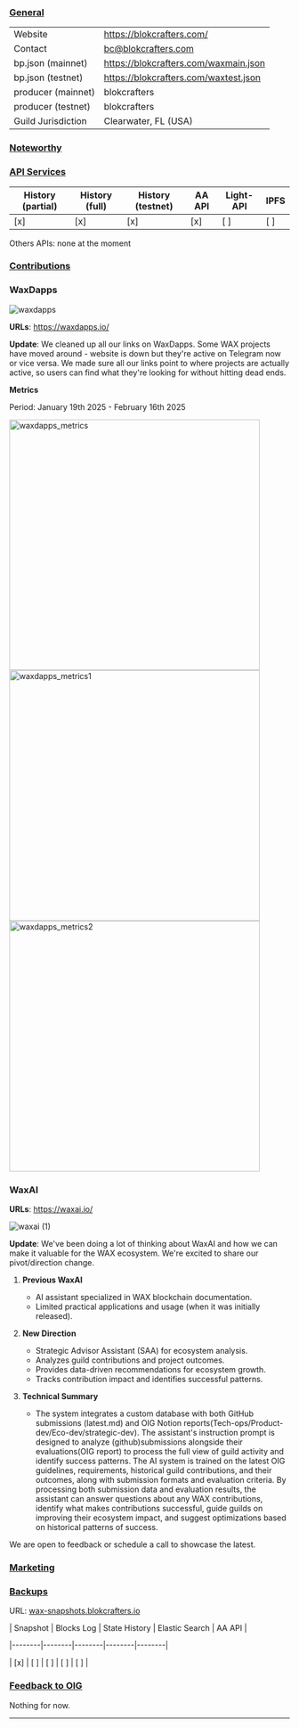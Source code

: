 ### <ins>General</ins>

|  |  |
| --- | --- |
| Website | https://blokcrafters.com/ |
| Contact | bc@blokcrafters.com |
| bp.json (mainnet) | https://blokcrafters.com/waxmain.json |
| bp.json (testnet) | https://blokcrafters.com/waxtest.json |
| producer (mainnet) | blokcrafters |
| producer (testnet) | blokcrafters |
| Guild Jurisdiction | Clearwater, FL (USA) |

### <ins>Noteworthy</ins>



### <ins>API Services</ins>

| History (partial) | History (full) | History (testnet) | AA API | Light-API  | IPFS |
|--------|--------|--------|--------|--------|--------|
| [x] | [x] | [x] | [x] | [ ] | [ ] |

Others APIs: none at the moment

### <ins>Contributions</ins>


### WaxDapps

![waxdapps](https://github.com/user-attachments/assets/64450ac8-e765-424e-a37a-8b45c9b1c21a)


**URLs**: https://waxdapps.io/

**Update**: We cleaned up all our links on WaxDapps. Some WAX projects have moved around - website is down but they're active on Telegram now or vice versa. We made sure all our links point to where projects are actually active, so users can find what they're looking for without hitting dead ends.

**Metrics**

Period: January 19th 2025 - February 16th 2025


<img width="450" alt="waxdapps_metrics" src="https://github.com/user-attachments/assets/2b080502-4f08-4c58-8c5a-aa865cb522c0" />

<img width="450" alt="waxdapps_metrics1" src="https://github.com/user-attachments/assets/92f54e8d-0065-46ea-8080-eeb1ea81bb56" />

<img width="450" alt="waxdapps_metrics2" src="https://github.com/user-attachments/assets/ae643479-6b6e-4f0a-8bf2-73bc679ac669" />



  
### WaxAI
**URLs**: https://waxai.io/

![waxai (1)](https://github.com/user-attachments/assets/7f719897-2bde-4acd-90fa-05fdbbe5ed60)


**Update**: We've been doing a lot of thinking about WaxAI and how we can make it valuable for the WAX ecosystem. We're excited to share our pivot/direction change.

1. **Previous WaxAI**
   - AI assistant specialized in WAX blockchain documentation.
   - Limited practical applications and usage (when it was initially released).

2. **New Direction**
   - Strategic Advisor Assistant (SAA) for ecosystem analysis.
   - Analyzes guild contributions and project outcomes.
   - Provides data-driven recommendations for ecosystem growth.
   - Tracks contribution impact and identifies successful patterns.

3. **Technical Summary**
   - The system integrates a custom database with both GitHub submissions (latest.md) and OIG Notion reports(Tech-ops/Product-dev/Eco-dev/strategic-dev). The assistant's instruction prompt is designed to analyze (github)submissions alongside their evaluations(OIG report) to process the full view of guild activity and identify success patterns. The AI system is trained on the latest OIG guidelines, requirements, historical guild contributions, and their outcomes, along with submission formats and evaluation criteria. By processing both submission data and evaluation results, the assistant can answer questions about any WAX contributions, identify what makes contributions successful, guide guilds on improving their ecosystem impact, and suggest optimizations based on historical patterns of success.

We are open to feedback or schedule a call to showcase the latest. 


### <ins>Marketing</ins>

  
### <ins>Backups </ins>

URL: [wax-snapshots.blokcrafters.io](https://wax-snapshots.blokcrafters.io/)

  

| Snapshot | Blocks Log | State History | Elastic Search | AA API |

|--------|--------|--------|--------|--------|

| [x] | [ ] | [ ] | [ ] | [ ] |


### <ins>Feedback to OIG</ins>

Nothing for now.

----
